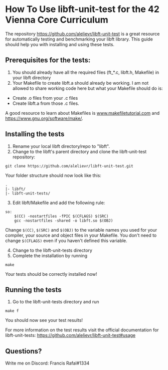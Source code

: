 # How To Use libft-unit-test for the 42 Vienna Core Curriculum

The repository https://github.com/alelievr/libft-unit-test is a great resource for automatically testing and benchmarking your libft library. This guide should help you with installing and using these tests.

## Prerequisites for the tests:
1. You should already have all the required files (ft_*.c, libft.h, Makefile) in your libft directory
2. Your Makefile to create libft.a should already be working. I am not allowed to share working code here but what your Makefile should do is:
  - Create .o files from your .c files
  - Create libft.a from those .c files.

A good resource to learn about Makefiles is www.makefiletutorial.com and https://www.gnu.org/software/make/.

## Installing the tests
1. Rename your local libft directory/repo to "libft".
2. Change to the libft's parent directory and clone the libft-unit-test repository:

```
git clone https://github.com/alelievr/libft-unit-test.git
```

Your folder structure should now look like this:
```
.
|- libft/
|- libft-unit-tests/
```
3. Edit libft/Makefile and add the following rule:
```
so:
	$(CC) -nostartfiles -fPIC $(CFLAGS) $(SRC)
	gcc -nostartfiles -shared -o libft.so $(OBJ)
```
Change `$(CC)`, `$(SRC)` and `$(OBJ)` to the variable names you used for your compiler, your source and object files in your Makefile. You don't need to change `$(CFLAGS)` even if you haven't defined this variable.

4. Change to the libft-unit-tests directory
5. Complete the installation by running

```
make
```
Your tests should be correctly installed now!

## Running the tests
1. Go to the libft-unit-tests directory and run

```
make f
```
You should now see your test results!

For more information on the test results visit the official documentation for libft-unit-tests: https://github.com/alelievr/libft-unit-test#usage

## Questions?
Write me on Discord: Francis Rafal#1334

